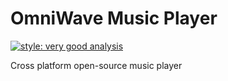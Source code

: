 # OmniWave Music Player
[![style: very good analysis](https://img.shields.io/badge/style-very_good_analysis-B22C89.svg)](https://pub.dev/packages/very_good_analysis)

Cross platform open-source music player
